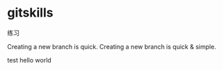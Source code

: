 # gitskills
练习

Creating a new branch is quick.
Creating a new branch is quick & simple.

test
hello world
